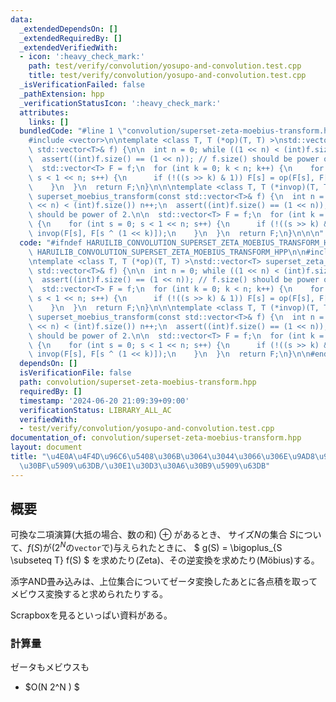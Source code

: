 ```yaml
---
data:
  _extendedDependsOn: []
  _extendedRequiredBy: []
  _extendedVerifiedWith:
  - icon: ':heavy_check_mark:'
    path: test/verify/convolution/yosupo-and-convolution.test.cpp
    title: test/verify/convolution/yosupo-and-convolution.test.cpp
  _isVerificationFailed: false
  _pathExtension: hpp
  _verificationStatusIcon: ':heavy_check_mark:'
  attributes:
    links: []
  bundledCode: "#line 1 \"convolution/superset-zeta-moebius-transform.hpp\"\n\n\n\n\
    #include <vector>\n\ntemplate <class T, T (*op)(T, T) >\nstd::vector<T> superset_zeta_transform(const\
    \ std::vector<T>& f) {\n\n  int n = 0; while ((1 << n) < (int)f.size()) n++;\n\
    \  assert((int)f.size() == (1 << n)); // f.size() should be power of 2.\n\n\n\
    \  std::vector<T> F = f;\n  for (int k = 0; k < n; k++) {\n    for (int s = 0;\
    \ s < 1 << n; s++) {\n      if (!((s >> k) & 1)) F[s] = op(F[s], F[s ^ (1 << k)]);\n\
    \    }\n  }\n  return F;\n}\n\n\ntemplate <class T, T (*invop)(T, T) >\nstd::vector<T>\
    \ superset_moebius_transform(const std::vector<T>& f) {\n  int n = 0; while ((1\
    \ << n) < (int)f.size()) n++;\n  assert((int)f.size() == (1 << n)); // f.size()\
    \ should be power of 2.\n\n  std::vector<T> F = f;\n  for (int k = 0; k < n; k++)\
    \ {\n    for (int s = 0; s < 1 << n; s++) {\n      if (!((s >> k) & 1)) F[s] =\
    \ invop(F[s], F[s ^ (1 << k)]);\n    }\n  }\n  return F;\n}\n\n\n"
  code: "#ifndef HARUILIB_CONVOLUTION_SUPERSET_ZETA_MOEBIUS_TRANSFORM_HPP\n#define\
    \ HARUILIB_CONVOLUTION_SUPERSET_ZETA_MOEBIUS_TRANSFORM_HPP\n\n#include <vector>\n\
    \ntemplate <class T, T (*op)(T, T) >\nstd::vector<T> superset_zeta_transform(const\
    \ std::vector<T>& f) {\n\n  int n = 0; while ((1 << n) < (int)f.size()) n++;\n\
    \  assert((int)f.size() == (1 << n)); // f.size() should be power of 2.\n\n\n\
    \  std::vector<T> F = f;\n  for (int k = 0; k < n; k++) {\n    for (int s = 0;\
    \ s < 1 << n; s++) {\n      if (!((s >> k) & 1)) F[s] = op(F[s], F[s ^ (1 << k)]);\n\
    \    }\n  }\n  return F;\n}\n\n\ntemplate <class T, T (*invop)(T, T) >\nstd::vector<T>\
    \ superset_moebius_transform(const std::vector<T>& f) {\n  int n = 0; while ((1\
    \ << n) < (int)f.size()) n++;\n  assert((int)f.size() == (1 << n)); // f.size()\
    \ should be power of 2.\n\n  std::vector<T> F = f;\n  for (int k = 0; k < n; k++)\
    \ {\n    for (int s = 0; s < 1 << n; s++) {\n      if (!((s >> k) & 1)) F[s] =\
    \ invop(F[s], F[s ^ (1 << k)]);\n    }\n  }\n  return F;\n}\n\n#endif // HARUILIB_CONVOLUTION_SUPERSET_ZETA_MOEBIUS_TRANSFORM_HPP"
  dependsOn: []
  isVerificationFile: false
  path: convolution/superset-zeta-moebius-transform.hpp
  requiredBy: []
  timestamp: '2024-06-20 21:09:39+09:00'
  verificationStatus: LIBRARY_ALL_AC
  verifiedWith:
  - test/verify/convolution/yosupo-and-convolution.test.cpp
documentation_of: convolution/superset-zeta-moebius-transform.hpp
layout: document
title: "\u4E0A\u4F4D\u96C6\u5408\u306B\u3064\u3044\u3066\u306E\u9AD8\u901F\u30BC\u30FC\
  \u30BF\u5909\u63DB/\u30E1\u30D3\u30A6\u30B9\u5909\u63DB"
---
```


## 概要

可換な二項演算(大抵の場合、数の和) $\oplus$ があるとき、
サイズ$N$の集合 $S$について、$f(S)$が($2^N$の`vector`で)与えられたときに、
$ g(S) = \bigoplus_{S \subseteq T} f(S) $ を求めたり(Zeta)、その逆変換を求めたり(Möbius)する。

添字AND畳み込みは、上位集合についてゼータ変換したあとに各点積を取ってメビウス変換すると求められたりする。

Scrapboxを見るといっぱい資料がある。

### 計算量
ゼータもメビウスも

- $O(N 2^N ) $

